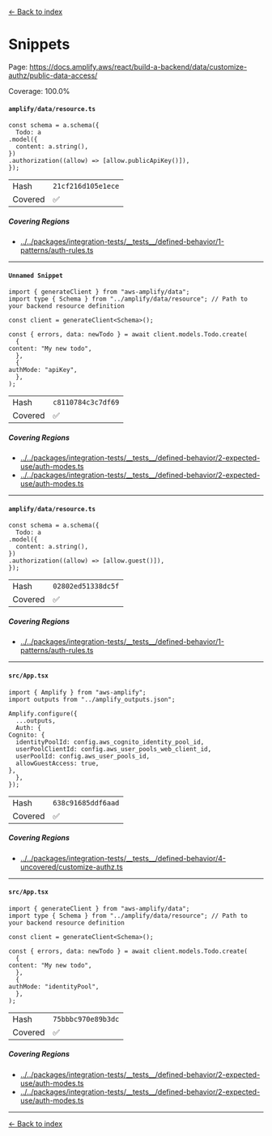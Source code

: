 [<- Back to index](../../../../../../docs-pages.md)

#  Snippets

Page: https://docs.amplify.aws/react/build-a-backend/data/customize-authz/public-data-access/

Coverage: 100.0%

#### `amplify/data/resource.ts`

~~~
const schema = a.schema({
  Todo: a
.model({
  content: a.string(),
})
.authorization((allow) => [allow.publicApiKey()]),
});

~~~

| | |
| -- | -- |
| Hash | `21cf216d105e1ece` |
| Covered | ✅ |

##### Covering Regions

- [../../packages/integration-tests/\_\_tests\_\_/defined-behavior/1-patterns/auth-rules.ts](../../../../../../../../packages/integration-tests/__tests__/defined-behavior/1-patterns/auth-rules.ts#L15)

---

#### `Unnamed Snippet`

~~~
import { generateClient } from "aws-amplify/data";
import type { Schema } from "../amplify/data/resource"; // Path to your backend resource definition

const client = generateClient<Schema>();

const { errors, data: newTodo } = await client.models.Todo.create(
  {
content: "My new todo",
  },
  {
authMode: "apiKey",
  },
);

~~~

| | |
| -- | -- |
| Hash | `c8110784c3c7df69` |
| Covered | ✅ |

##### Covering Regions

- [../../packages/integration-tests/\_\_tests\_\_/defined-behavior/2-expected-use/auth-modes.ts](../../../../../../../../packages/integration-tests/__tests__/defined-behavior/2-expected-use/auth-modes.ts#L51)
- [../../packages/integration-tests/\_\_tests\_\_/defined-behavior/2-expected-use/auth-modes.ts](../../../../../../../../packages/integration-tests/__tests__/defined-behavior/2-expected-use/auth-modes.ts#L161)

---

#### `amplify/data/resource.ts`

~~~
const schema = a.schema({
  Todo: a
.model({
  content: a.string(),
})
.authorization((allow) => [allow.guest()]),
});

~~~

| | |
| -- | -- |
| Hash | `02802ed51338dc5f` |
| Covered | ✅ |

##### Covering Regions

- [../../packages/integration-tests/\_\_tests\_\_/defined-behavior/1-patterns/auth-rules.ts](../../../../../../../../packages/integration-tests/__tests__/defined-behavior/1-patterns/auth-rules.ts#L231)

---

#### `src/App.tsx`

~~~
import { Amplify } from "aws-amplify";
import outputs from "../amplify_outputs.json";

Amplify.configure({
  ...outputs,
  Auth: {
Cognito: {
  identityPoolId: config.aws_cognito_identity_pool_id,
  userPoolClientId: config.aws_user_pools_web_client_id,
  userPoolId: config.aws_user_pools_id,
  allowGuestAccess: true,
},
  },
});

~~~

| | |
| -- | -- |
| Hash | `638c91685ddf6aad` |
| Covered | ✅ |

##### Covering Regions

- [../../packages/integration-tests/\_\_tests\_\_/defined-behavior/4-uncovered/customize-authz.ts](../../../../../../../../packages/integration-tests/__tests__/defined-behavior/4-uncovered/customize-authz.ts#L20)

---

#### `src/App.tsx`

~~~
import { generateClient } from "aws-amplify/data";
import type { Schema } from "../amplify/data/resource"; // Path to your backend resource definition

const client = generateClient<Schema>();

const { errors, data: newTodo } = await client.models.Todo.create(
  {
content: "My new todo",
  },
  {
authMode: "identityPool",
  },
);

~~~

| | |
| -- | -- |
| Hash | `75bbbc970e89b3dc` |
| Covered | ✅ |

##### Covering Regions

- [../../packages/integration-tests/\_\_tests\_\_/defined-behavior/2-expected-use/auth-modes.ts](../../../../../../../../packages/integration-tests/__tests__/defined-behavior/2-expected-use/auth-modes.ts#L51)
- [../../packages/integration-tests/\_\_tests\_\_/defined-behavior/2-expected-use/auth-modes.ts](../../../../../../../../packages/integration-tests/__tests__/defined-behavior/2-expected-use/auth-modes.ts#L161)

---

[<- Back to index](../../../../../../docs-pages.md)
